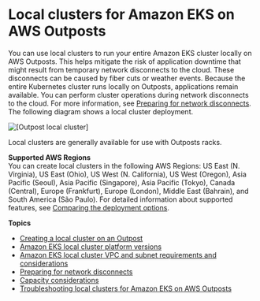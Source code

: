 # Local clusters for Amazon EKS on AWS Outposts<a name="eks-outposts-local-cluster-overview"></a>

You can use local clusters to run your entire Amazon EKS cluster locally on AWS Outposts\. This helps mitigate the risk of application downtime that might result from temporary network disconnects to the cloud\. These disconnects can be caused by fiber cuts or weather events\. Because the entire Kubernetes cluster runs locally on Outposts, applications remain available\. You can perform cluster operations during network disconnects to the cloud\. For more information, see [Preparing for network disconnects](eks-outposts-network-disconnects.md)\. The following diagram shows a local cluster deployment\.

![\[Outpost local cluster\]](http://docs.aws.amazon.com/eks/latest/userguide/images/outposts-local-cluster.png)

Local clusters are generally available for use with Outposts racks\.<a name="outposts-control-plane-supported-regions"></a>

**Supported AWS Regions**  
You can create local clusters in the following AWS Regions: US East \(N\. Virginia\), US East \(Ohio\), US West \(N\. California\), US West \(Oregon\), Asia Pacific \(Seoul\), Asia Pacific \(Singapore\), Asia Pacific \(Tokyo\), Canada \(Central\), Europe \(Frankfurt\), Europe \(London\), Middle East \(Bahrain\), and South America \(São Paulo\). For detailed information about supported features, see [Comparing the deployment options](eks-outposts.md#outposts-overview-comparing-deployment-options)\.

**Topics**
+ [Creating a local cluster on an Outpost](eks-outposts-local-cluster-create.md)
+ [Amazon EKS local cluster platform versions](eks-outposts-platform-versions.md)
+ [Amazon EKS local cluster VPC and subnet requirements and considerations](eks-outposts-vpc-subnet-requirements.md)
+ [Preparing for network disconnects](eks-outposts-network-disconnects.md)
+ [Capacity considerations](eks-outposts-capacity-considerations.md)
+ [Troubleshooting local clusters for Amazon EKS on AWS Outposts](eks-outposts-troubleshooting.md)
